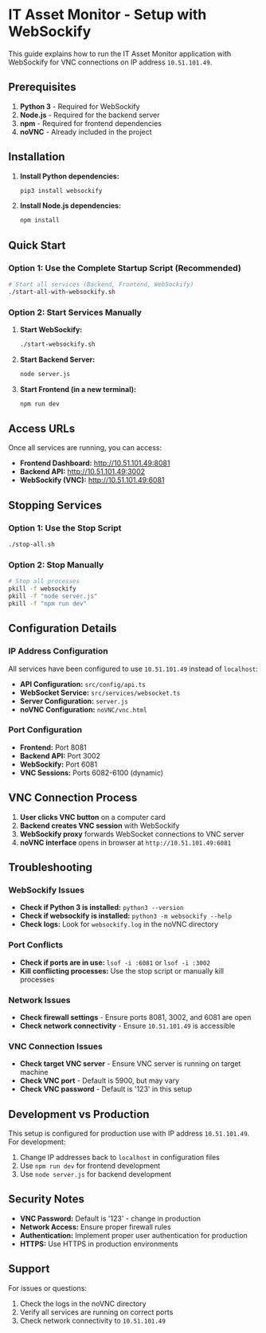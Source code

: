 # IT Asset Monitor - Setup with WebSockify

This guide explains how to run the IT Asset Monitor application with WebSockify for VNC connections on IP address `10.51.101.49`.

## Prerequisites

1. **Python 3** - Required for WebSockify
2. **Node.js** - Required for the backend server
3. **npm** - Required for frontend dependencies
4. **noVNC** - Already included in the project

## Installation

1. **Install Python dependencies:**
   ```bash
   pip3 install websockify
   ```

2. **Install Node.js dependencies:**
   ```bash
   npm install
   ```

## Quick Start

### Option 1: Use the Complete Startup Script (Recommended)

```bash
# Start all services (Backend, Frontend, WebSockify)
./start-all-with-websockify.sh
```

### Option 2: Start Services Manually

1. **Start WebSockify:**
   ```bash
   ./start-websockify.sh
   ```

2. **Start Backend Server:**
   ```bash
   node server.js
   ```

3. **Start Frontend (in a new terminal):**
   ```bash
   npm run dev
   ```

## Access URLs

Once all services are running, you can access:

- **Frontend Dashboard:** http://10.51.101.49:8081
- **Backend API:** http://10.51.101.49:3002
- **WebSockify (VNC):** http://10.51.101.49:6081

## Stopping Services

### Option 1: Use the Stop Script
```bash
./stop-all.sh
```

### Option 2: Stop Manually
```bash
# Stop all processes
pkill -f websockify
pkill -f "node server.js"
pkill -f "npm run dev"
```

## Configuration Details

### IP Address Configuration
All services have been configured to use `10.51.101.49` instead of `localhost`:

- **API Configuration:** `src/config/api.ts`
- **WebSocket Service:** `src/services/websocket.ts`
- **Server Configuration:** `server.js`
- **noVNC Configuration:** `noVNC/vnc.html`

### Port Configuration
- **Frontend:** Port 8081
- **Backend API:** Port 3002
- **WebSockify:** Port 6081
- **VNC Sessions:** Ports 6082-6100 (dynamic)

## VNC Connection Process

1. **User clicks VNC button** on a computer card
2. **Backend creates VNC session** with WebSockify
3. **WebSockify proxy** forwards WebSocket connections to VNC server
4. **noVNC interface** opens in browser at `http://10.51.101.49:6081`

## Troubleshooting

### WebSockify Issues
- **Check if Python 3 is installed:** `python3 --version`
- **Check if websockify is installed:** `python3 -m websockify --help`
- **Check logs:** Look for `websockify.log` in the noVNC directory

### Port Conflicts
- **Check if ports are in use:** `lsof -i :6081` or `lsof -i :3002`
- **Kill conflicting processes:** Use the stop script or manually kill processes

### Network Issues
- **Check firewall settings** - Ensure ports 8081, 3002, and 6081 are open
- **Check network connectivity** - Ensure `10.51.101.49` is accessible

### VNC Connection Issues
- **Check target VNC server** - Ensure VNC server is running on target machine
- **Check VNC port** - Default is 5900, but may vary
- **Check VNC password** - Default is '123' in this setup

## Development vs Production

This setup is configured for production use with IP address `10.51.101.49`. For development:

1. Change IP addresses back to `localhost` in configuration files
2. Use `npm run dev` for frontend development
3. Use `node server.js` for backend development

## Security Notes

- **VNC Password:** Default is '123' - change in production
- **Network Access:** Ensure proper firewall rules
- **Authentication:** Implement proper user authentication for production
- **HTTPS:** Use HTTPS in production environments

## Support

For issues or questions:
1. Check the logs in the noVNC directory
2. Verify all services are running on correct ports
3. Check network connectivity to `10.51.101.49`
